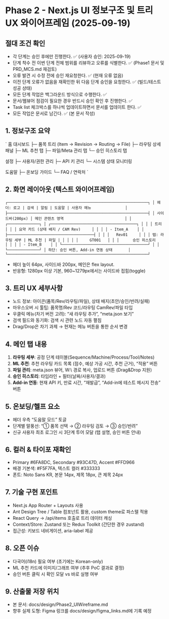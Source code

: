 # Phase 2 - Next.js UI 정보구조 및 트리 UX 와이어프레임 (2025-09-19)

## 절대 조건 확인
- 각 단계는 승인 후에만 진행한다. ✅ (사용자 승인: 2025-09-19)
- 단계 착수 전 이번 단계 전체 범위를 리뷰하고 오류를 식별한다. ✅ (Phase1 문서 및 PRD_MCS.md 재검토)
- 오류 발견 시 수정 전에 승인 재요청한다. ✅ (현재 오류 없음)
- 이전 단계 오류가 없음을 재확인한 뒤 다음 단계 승인을 요청한다. ✅ (빌드/테스트 성공 상태)
- 모든 단계 작업은 백그라운드 방식으로 수행한다. ✅
- 문서/웹뷰어 점검이 필요한 경우 반드시 승인 확인 후 진행한다. ✅
- Task list 체크박스를 하나씩 업데이트하면서 문서를 업데이트 한다. ✅
- 모든 작업은 문서로 남긴다. ✅ (본 문서 작성)

## 1. 정보구조 요약
`
홈 대시보드
 ├─ 품목 트리 (Item → Revision → Routing → File)
 ├─ 라우팅 상세 패널
 ├─ ML 추천 탭
 ├─ 파일/Meta 관리 탭
 └─ 승인 히스토리 탭

설정
 ├─ 사용자/권한 관리
 ├─ API 키 관리
 └─ 시스템 상태 모니터링

도움말
 ├─ 온보딩 가이드
 └─ FAQ / 연락처
`

## 2. 화면 레이아웃 (텍스트 와이어프레임)
`
┌──────────────────────────────────────────────────────────────┐
│ 헤더: 로고 | 검색 | 알림 | 도움말 | 사용자 메뉴               │
├──────────────────────────────────────────────────────────────┤
│ 사이드바(200px) │ 메인 콘텐츠 영역                           │
│ ┌──────────────┐ │ ┌──────────────────────────────────────┐ │
│ │ 트리        │ │ │ 요약 카드 (상태 배지 / CAM Rev)     │ │
│ │ - Item_A    │ │ ├──────────────────────────────────────┤ │
│ │   Rev01     │ │ │ 탭: 라우팅 세부 | ML 추천 | 파일 | │ │
│ │     GT001   │ │ │      승인 히스토리                  │ │
│ │ - Item_B    │ │ └──────────────────────────────────────┘ │
│ └──────────────┘ │ 하단: 승인 버튼, Add-in 연동 상태       │
└──────────────────────────────────────────────────────────────┘
`
- 헤더 높이 64px, 사이드바 200px, 메인은 flex layout.
- 반응형: 1280px 이상 기본, 960~1279px에서는 사이드바 접힘(toggle)

## 3. 트리 UX 세부사항
- 노드 정보: 아이콘(품목/Rev/라우팅/파일), 상태 배지(초안/승인/반려/실패)
- 마우스오버 시 툴팁: 품목명/Rev 코드/라우팅 CamRev/파일 타입
- 우클릭 메뉴(차기 버전 고려): “새 라우팅 추가”, “meta.json 보기”
- 검색 필드와 동기화: 검색 시 관련 노드 자동 펼침
- Drag/Drop은 차기 과제 → 현재는 메뉴 버튼을 통한 순서 변경

## 4. 메인 탭 내용
1. **라우팅 세부**: 공정 단계 테이블(Sequence/Machine/Process/Tool/Notes)
2. **ML 추천**: 추천 라우팅 카드 목록 (점수, 예상 가공 시간, 추천 근거), “적용” 버튼
3. **파일 관리**: meta.json 뷰어, W:\ 경로 복사, 업로드 버튼 (Drag&Drop 지원)
4. **승인 히스토리**: 타임라인 + 필터(날짜/사용자/결과)
5. **Add-in 연동**: 현재 API 키, 만료 시간, “재발급”, “Add-in에 테스트 메시지 전송” 버튼

## 5. 온보딩/헬프 요소
- 헤더 우측 “도움말 모드” 토글
- 단계별 말풍선: “① 품목 선택 → ② 라우팅 검토 → ③ 승인/반려”
- 신규 사용자 최초 로그인 시 3단계 투어 모달 (탭 설명, 승인 버튼 안내)

## 6. 컬러 & 타이포 재확인
- Primary #6FA8DC, Secondary #93C47D, Accent #FFD966
- 배경 기본색: #F5F7FA, 텍스트 컬러 #333333
- 폰트: Noto Sans KR, 본문 14px, 제목 18px, 큰 제목 24px

## 7. 기술 구현 포인트
- Next.js App Router + Layouts 사용
- Ant Design Tree / Table 컴포넌트 활용, custom theme로 파스텔 적용
- React Query → /api/items 호출로 트리 데이터 캐싱
- Context/Store: Zustand 또는 Redux Toolkit (간단한 경우 zustand)
- 접근성: 키보드 네비게이션, aria-label 제공

## 8. 오픈 이슈
- 다국어(i18n) 필요 여부 (초기에는 Korean-only)
- ML 추천 카드에 이미지/그래프 여부 (추후 PoC 결과로 결정)
- 승인 버튼 클릭 시 확인 모달 vs 바로 실행 여부

## 9. 산출물 저장 위치
- 본 문서: docs/design/Phase2_UIWireframe.md
- 향후 실제 도형: Figma 링크를 docs/design/figma_links.md에 기록 예정

